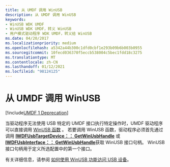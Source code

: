 ```yaml
---
title: 从 UMDF 调用 WinUSB
description: 从 UMDF 调用 WinUSB
keywords:
- WinUSB WDK UMDF
- WinUSB WDK UMDF，转义 WinUSB
- 用户模式驱动程序 WDK UMDF，转义给 WinUSB
ms.date: 04/20/2017
ms.localizationpriority: medium
ms.openlocfilehash: a5342a44b300c1dfd0cbf1e293b09b6b003b0955
ms.sourcegitcommit: 10fecd036370f5eccb538004c5bec1fdd18c3275
ms.translationtype: MT
ms.contentlocale: zh-CN
ms.lasthandoff: 01/12/2021
ms.locfileid: "98124125"
---
```

# <a name="calling-winusb-from-umdf"></a>从 UMDF 调用 WinUSB


[!include[UMDF 1 Deprecation](../includes/umdf-1-deprecation.md)]

当驱动程序无法使用 USB 特定的 UMDF 接口执行特定操作时，UMDF 驱动程序可以直接调用 [WinUSB 函数](/previous-versions/windows/hardware/drivers/ff540046(v=vs.85)#winusb) 。 若要调用 WinUSB 函数，驱动程序必须首先通过调用 [**IWDFUsbTargetDevice：： GetWinUsbHandle**](/windows-hardware/drivers/ddi/wudfusb/nf-wudfusb-iwdfusbtargetdevice-getwinusbhandle) 或 [**IWDFUsbInterface：： GetWinUsbHandle**](/windows-hardware/drivers/ddi/wudfusb/nf-wudfusb-iwdfusbinterface-getwinusbhandle)获取 WinUSB 接口句柄。 WinUSB 接口句柄用于定义所选配置中的第一个接口。

有关详细信息，请参阅 [如何使用 WinUSB 功能访问 USB 设备](../usbcon/using-winusb-api-to-communicate-with-a-usb-device.md)。

